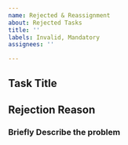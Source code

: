 ```yaml
---
name: Rejected & Reassignment
about: Rejected Tasks
title: ''
labels: Invalid, Mandatory
assignees: ''

---
```


## Task Title

## Rejection Reason
### Briefly Describe the problem

